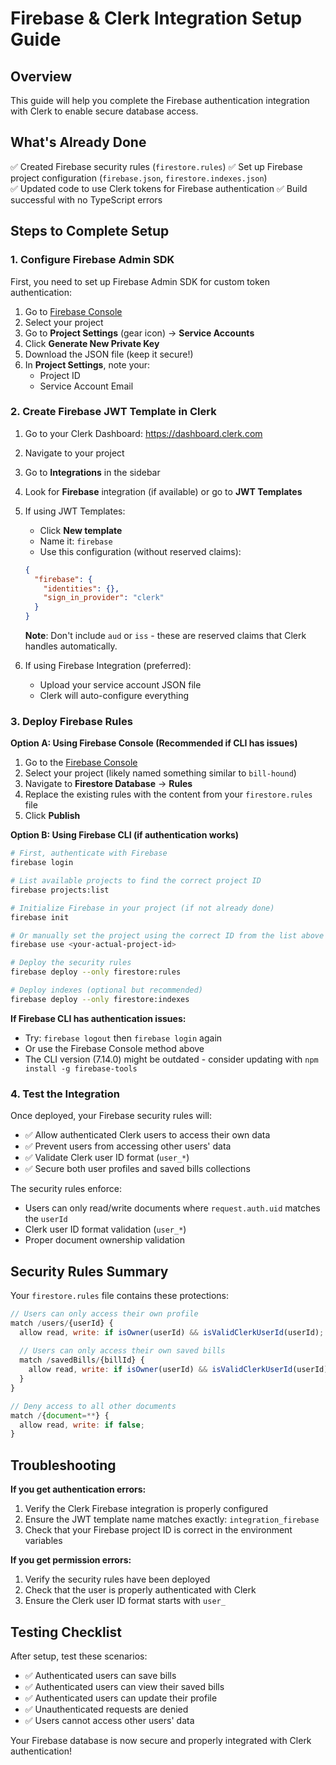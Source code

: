 # Firebase & Clerk Integration Setup Guide

## Overview
This guide will help you complete the Firebase authentication integration with Clerk to enable secure database access.

## What's Already Done
✅ Created Firebase security rules (`firestore.rules`)
✅ Set up Firebase project configuration (`firebase.json`, `firestore.indexes.json`)  
✅ Updated code to use Clerk tokens for Firebase authentication
✅ Build successful with no TypeScript errors

## Steps to Complete Setup

### 1. Configure Firebase Admin SDK

First, you need to set up Firebase Admin SDK for custom token authentication:

1. Go to [Firebase Console](https://console.firebase.google.com)
2. Select your project
3. Go to **Project Settings** (gear icon) → **Service Accounts**
4. Click **Generate New Private Key**
5. Download the JSON file (keep it secure!)
6. In **Project Settings**, note your:
   - Project ID
   - Service Account Email

### 2. Create Firebase JWT Template in Clerk

1. Go to your Clerk Dashboard: https://dashboard.clerk.com
2. Navigate to your project
3. Go to **Integrations** in the sidebar
4. Look for **Firebase** integration (if available) or go to **JWT Templates**
5. If using JWT Templates:
   - Click **New template**
   - Name it: `firebase`
   - Use this configuration (without reserved claims):
   ```json
   {
     "firebase": {
       "identities": {},
       "sign_in_provider": "clerk"
     }
   }
   ```
   **Note**: Don't include `aud` or `iss` - these are reserved claims that Clerk handles automatically.

6. If using Firebase Integration (preferred):
   - Upload your service account JSON file
   - Clerk will auto-configure everything

### 3. Deploy Firebase Rules

**Option A: Using Firebase Console (Recommended if CLI has issues)**

1. Go to the [Firebase Console](https://console.firebase.google.com)
2. Select your project (likely named something similar to `bill-hound`)
3. Navigate to **Firestore Database** → **Rules**
4. Replace the existing rules with the content from your `firestore.rules` file
5. Click **Publish**

**Option B: Using Firebase CLI (if authentication works)**

```bash
# First, authenticate with Firebase
firebase login

# List available projects to find the correct project ID
firebase projects:list

# Initialize Firebase in your project (if not already done)
firebase init

# Or manually set the project using the correct ID from the list above
firebase use <your-actual-project-id>

# Deploy the security rules
firebase deploy --only firestore:rules

# Deploy indexes (optional but recommended)
firebase deploy --only firestore:indexes
```

**If Firebase CLI has authentication issues:**
- Try: `firebase logout` then `firebase login` again
- Or use the Firebase Console method above
- The CLI version (7.14.0) might be outdated - consider updating with `npm install -g firebase-tools`

### 4. Test the Integration

Once deployed, your Firebase security rules will:

- ✅ Allow authenticated Clerk users to access their own data
- ✅ Prevent users from accessing other users' data  
- ✅ Validate Clerk user ID format (`user_*`)
- ✅ Secure both user profiles and saved bills collections

The security rules enforce:
- Users can only read/write documents where `request.auth.uid` matches the `userId`
- Clerk user ID format validation (`user_*`)  
- Proper document ownership validation

## Security Rules Summary

Your `firestore.rules` file contains these protections:

```javascript
// Users can only access their own profile
match /users/{userId} {
  allow read, write: if isOwner(userId) && isValidClerkUserId(userId);
  
  // Users can only access their own saved bills
  match /savedBills/{billId} {
    allow read, write: if isOwner(userId) && isValidClerkUserId(userId);
  }
}

// Deny access to all other documents
match /{document=**} {
  allow read, write: if false;
}
```

## Troubleshooting

**If you get authentication errors:**
1. Verify the Clerk Firebase integration is properly configured
2. Ensure the JWT template name matches exactly: `integration_firebase`
3. Check that your Firebase project ID is correct in the environment variables

**If you get permission errors:**
1. Verify the security rules have been deployed
2. Check that the user is properly authenticated with Clerk
3. Ensure the Clerk user ID format starts with `user_`

## Testing Checklist

After setup, test these scenarios:
- ✅ Authenticated users can save bills
- ✅ Authenticated users can view their saved bills  
- ✅ Authenticated users can update their profile
- ✅ Unauthenticated requests are denied
- ✅ Users cannot access other users' data

Your Firebase database is now secure and properly integrated with Clerk authentication!